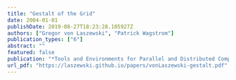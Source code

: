```yaml
---
title: "Gestalt of the Grid"
date: 2004-01-01
publishDate: 2019-08-27T18:23:28.105927Z
authors: ["Gregor von Laszewski", "Patrick Wagstrom"]
publication_types: ["6"]
abstract: ""
featured: false
publication: "*Tools and Environments for Parallel and Distributed Computing*"
url_pdf: "https://laszewski.github.io/papers/vonLaszewski-gestalt.pdf"
---
```


